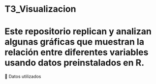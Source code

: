 # T3_Visualizacion
# Este repositorio replican y analizan algunas gráficas que muestran la relación entre diferentes variables usando datos preinstalados en R.
📖 Datos utilizados

